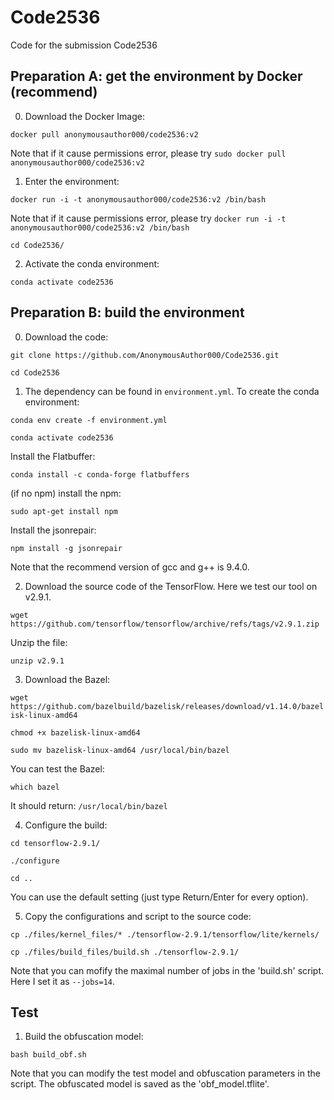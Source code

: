 # Code2536

Code for the submission Code2536

## Preparation A: get the environment by Docker (recommend)

0. Download the Docker Image:

`docker pull anonymousauthor000/code2536:v2`

Note that if it cause permissions error, please try `sudo docker pull anonymousauthor000/code2536:v2`

1. Enter the environment:

`docker run -i -t anonymousauthor000/code2536:v2 /bin/bash`

Note that if it cause permissions error, please try `docker run -i -t anonymousauthor000/code2536:v2 /bin/bash`

`cd Code2536/`

2. Activate the conda environment: 

`conda activate code2536`

## Preparation B: build the environment

0. Download the code:

`git clone https://github.com/AnonymousAuthor000/Code2536.git`

`cd Code2536`

1. The dependency can be found in `environment.yml`. To create the conda environment:

`conda env create -f environment.yml`

`conda activate code2536`

Install the Flatbuffer:

`conda install -c conda-forge flatbuffers`

(if no npm) install the npm:

`sudo apt-get install npm`

Install the jsonrepair:

`npm install -g jsonrepair`

Note that the recommend version of gcc and g++ is 9.4.0.


2. Download the source code of the TensorFlow. Here we test our tool on v2.9.1.

`wget https://github.com/tensorflow/tensorflow/archive/refs/tags/v2.9.1.zip`

Unzip the file:

`unzip v2.9.1`

3. Download the Bazel:

`wget https://github.com/bazelbuild/bazelisk/releases/download/v1.14.0/bazelisk-linux-amd64`

`chmod +x bazelisk-linux-amd64`

`sudo mv bazelisk-linux-amd64 /usr/local/bin/bazel`

You can test the Bazel:

`which bazel`

It should return:
`/usr/local/bin/bazel`

4. Configure the build:

`cd tensorflow-2.9.1/`

`./configure`

`cd ..`

You can use the default setting (just type Return/Enter for every option).

5. Copy the configurations and script to the source code:  

`cp ./files/kernel_files/* ./tensorflow-2.9.1/tensorflow/lite/kernels/`

`cp ./files/build_files/build.sh ./tensorflow-2.9.1/`

Note that you can mofify the maximal number of jobs in the 'build.sh' script. Here I set it as `--jobs=14`. 

## Test

1. Build the obfuscation model:

`bash build_obf.sh`

Note that you can modify the test model and obfuscation parameters in the script. The obfuscated model is saved as the 'obf_model.tflite'.
